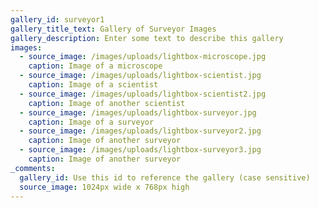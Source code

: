 ```yaml
---
gallery_id: surveyor1
gallery_title_text: Gallery of Surveyor Images
gallery_description: Enter some text to describe this gallery
images:
  - source_image: /images/uploads/lightbox-microscope.jpg
    caption: Image of a microscope
  - source_image: /images/uploads/lightbox-scientist.jpg
    caption: Image of a scientist
  - source_image: /images/uploads/lightbox-scientist2.jpg
    caption: Image of another scientist
  - source_image: /images/uploads/lightbox-surveyor.jpg
    caption: Image of a surveyor
  - source_image: /images/uploads/lightbox-surveyor2.jpg
    caption: Image of another surveyor
  - source_image: /images/uploads/lightbox-surveyor3.jpg
    caption: Image of another surveyor
_comments:
  gallery_id: Use this id to reference the gallery (case sensitive)
  source_image: 1024px wide x 768px high
---
```

